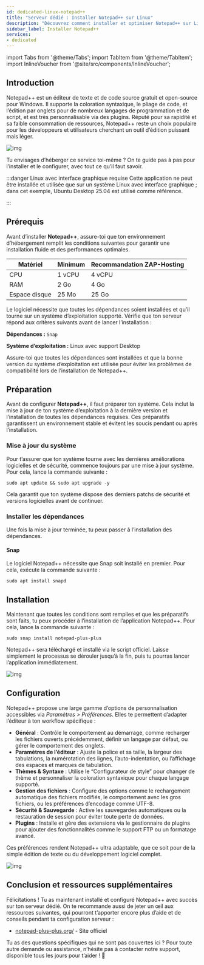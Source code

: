```yaml
---
id: dedicated-linux-notepad++
title: "Serveur dédié : Installer Notepad++ sur Linux"
description: "Découvrez comment installer et optimiser Notepad++ sur Linux pour un éditeur de code puissant et léger, boostant votre productivité de développeur → En savoir plus maintenant"
sidebar_label: Installer Notepad++
services:
- dedicated
---
```


import Tabs from '@theme/Tabs';
import TabItem from '@theme/TabItem';
import InlineVoucher from '@site/src/components/InlineVoucher';

## Introduction

Notepad++ est un éditeur de texte et de code source gratuit et open-source pour Windows. Il supporte la coloration syntaxique, le pliage de code, et l’édition par onglets pour de nombreux langages de programmation et de script, et est très personnalisable via des plugins. Réputé pour sa rapidité et sa faible consommation de ressources, Notepad++ reste un choix populaire pour les développeurs et utilisateurs cherchant un outil d’édition puissant mais léger.

![img](https://screensaver01.zap-hosting.com/index.php/s/jMMDejqDfWDCfrr/preview)

Tu envisages d’héberger ce service toi-même ? On te guide pas à pas pour l’installer et le configurer, avec tout ce qu’il faut savoir.

:::danger Linux avec interface graphique requise
Cette application ne peut être installée et utilisée que sur un système Linux avec interface graphique ; dans cet exemple, Ubuntu Desktop 25.04 est utilisé comme référence.

:::

<InlineVoucher />

## Prérequis

Avant d’installer **Notepad++**, assure-toi que ton environnement d’hébergement remplit les conditions suivantes pour garantir une installation fluide et des performances optimales.

| Matériel | Minimum | Recommandation ZAP-Hosting |
| ---------- | ------------ | -------------------------- |
| CPU | 1 vCPU | 4 vCPU |
| RAM | 2 Go | 4 Go |
| Espace disque | 25 Mo | 25 Go |

Le logiciel nécessite que toutes les dépendances soient installées et qu’il tourne sur un système d’exploitation supporté. Vérifie que ton serveur répond aux critères suivants avant de lancer l’installation :

**Dépendances :** `Snap`

**Système d’exploitation :** Linux avec support Desktop

Assure-toi que toutes les dépendances sont installées et que la bonne version du système d’exploitation est utilisée pour éviter les problèmes de compatibilité lors de l’installation de Notepad++.

## Préparation

Avant de configurer **Notepad++**, il faut préparer ton système. Cela inclut la mise à jour de ton système d’exploitation à la dernière version et l’installation de toutes les dépendances requises. Ces préparatifs garantissent un environnement stable et évitent les soucis pendant ou après l’installation.

### Mise à jour du système
Pour t’assurer que ton système tourne avec les dernières améliorations logicielles et de sécurité, commence toujours par une mise à jour système. Pour cela, lance la commande suivante :

```
sudo apt update && sudo apt upgrade -y
```
Cela garantit que ton système dispose des derniers patchs de sécurité et versions logicielles avant de continuer.

### Installer les dépendances
Une fois la mise à jour terminée, tu peux passer à l’installation des dépendances.

#### Snap
Le logiciel Notepad++ nécessite que Snap soit installé en premier. Pour cela, exécute la commande suivante : 
```
sudo apt install snapd
```

## Installation
Maintenant que toutes les conditions sont remplies et que les préparatifs sont faits, tu peux procéder à l’installation de l’application Notepad++. Pour cela, lance la commande suivante :

```
sudo snap install notepad-plus-plus
```

Notepad++ sera téléchargé et installé via le script officiel. Laisse simplement le processus se dérouler jusqu’à la fin, puis tu pourras lancer l’application immédiatement.

![img](https://screensaver01.zap-hosting.com/index.php/s/ca9Z8D37wCSrDbf/preview)

## Configuration

Notepad++ propose une large gamme d’options de personnalisation accessibles via *Paramètres > Préférences*. Elles te permettent d’adapter l’éditeur à ton workflow spécifique :

- **Général** : Contrôle le comportement au démarrage, comme recharger les fichiers ouverts précédemment, définir un langage par défaut, ou gérer le comportement des onglets.  
- **Paramètres de l’éditeur** : Ajuste la police et sa taille, la largeur des tabulations, la numérotation des lignes, l’auto-indentation, ou l’affichage des espaces et marques de tabulation.  
- **Thèmes & Syntaxe** : Utilise le “Configurateur de style” pour changer de thème et personnaliser la coloration syntaxique pour chaque langage supporté.  
- **Gestion des fichiers** : Configure des options comme le rechargement automatique des fichiers modifiés, le comportement avec les gros fichiers, ou les préférences d’encodage comme UTF-8.  
- **Sécurité & Sauvegarde** : Active les sauvegardes automatiques ou la restauration de session pour éviter toute perte de données.  
- **Plugins** : Installe et gère des extensions via le gestionnaire de plugins pour ajouter des fonctionnalités comme le support FTP ou un formatage avancé.  

Ces préférences rendent Notepad++ ultra adaptable, que ce soit pour de la simple édition de texte ou du développement logiciel complet.

![img](https://screensaver01.zap-hosting.com/index.php/s/X8og5qnFkBTRcmA/preview)

## Conclusion et ressources supplémentaires

Félicitations ! Tu as maintenant installé et configuré Notepad++ avec succès sur ton serveur dédié. On te recommande aussi de jeter un œil aux ressources suivantes, qui pourront t’apporter encore plus d’aide et de conseils pendant ta configuration serveur :

- [notepad-plus-plus.org/](https://notepad-plus-plus.org/) - Site officiel

Tu as des questions spécifiques qui ne sont pas couvertes ici ? Pour toute autre demande ou assistance, n’hésite pas à contacter notre support, disponible tous les jours pour t’aider ! 🙂

<InlineVoucher />